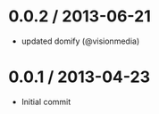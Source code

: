 
0.0.2 / 2013-06-21
==================

  * updated domify (@visionmedia)

0.0.1 / 2013-04-23
==================

  * Initial commit
